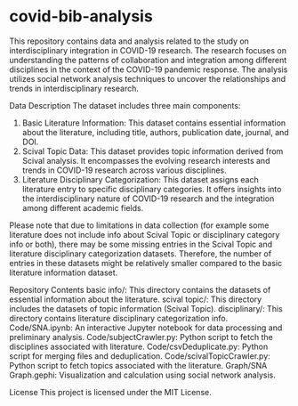 # covid-bib-analysis

This repository contains data and analysis related to the study on interdisciplinary integration in COVID-19 research. The research focuses on understanding the patterns of collaboration and integration among different disciplines in the context of the COVID-19 pandemic response. The analysis utilizes social network analysis techniques to uncover the relationships and trends in interdisciplinary research.

Data Description
The dataset includes three main components:

1. Basic Literature Information: This dataset contains essential information about the literature, including title, authors, publication date, journal, and DOI.
2. Scival Topic Data: This dataset provides topic information derived from Scival analysis. It encompasses the evolving research interests and trends in COVID-19 research across various disciplines.
3. Literature Disciplinary Categorization: This dataset assigns each literature entry to specific disciplinary categories. It offers insights into the interdisciplinary nature of COVID-19 research and the integration among different academic fields.

Please note that due to limitations in data collection (for example some literature does not include info about Scival Topic or disciplinary category info or both), there may be some missing entries in the Scival Topic and literature disciplinary categorization datasets. Therefore, the number of entries in these datasets might be relatively smaller compared to the basic literature information dataset.

Repository Contents
basic info/: This directory contains the datasets of essential information about the literature.
scival topic/: This directory includes the datasets of topic information (Scival Topic).
disciplinary/: This directory contains literature disciplinary categorization info.
Code/SNA.ipynb: An interactive Jupyter notebook for data processing and preliminary analysis.
Code/subjectCrawler.py: Python script to fetch the disciplines associated with literature.
Code/csvDeduplicate.py: Python script for merging files and deduplication.
Code/scivalTopicCrawler.py: Python script to fetch topics associated with the literature.
Graph/SNA Graph.gephi: Visualization and calculation using social network analysis.

License
This project is licensed under the MIT License.